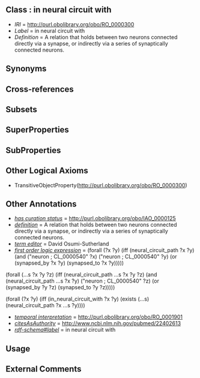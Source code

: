 
## Class : in neural circuit with

 * *IRI* = http://purl.obolibrary.org/obo/RO_0000300
 * *Label* = in neural circuit with
 * *Definition* = A relation that holds between two neurons connected directly via a synapse, or indirectly via a series of synaptically connected neurons.

## Synonyms


## Cross-references


## Subsets


## SuperProperties


## SubProperties


## Other Logical Axioms

 * TransitiveObjectProperty(<http://purl.obolibrary.org/obo/RO_0000300>)

## Other Annotations

 * *[has curation status](../../IAO/14/IAO_0000114.md)* = http://purl.obolibrary.org/obo/IAO_0000125
 * *[definition](../../IAO/15/IAO_0000115.md)* = A relation that holds between two neurons connected directly via a synapse, or indirectly via a series of synaptically connected neurons.
 * *[term editor](../../IAO/17/IAO_0000117.md)* = David Osumi-Sutherland
 * *[first order logic expression](../../IAO/26/IAO_0000426.md)* = (forall (?x ?y) 
	(iff 
		(neural_circuit_path  ?x ?y)
		(and
			("neuron ; CL_0000540" ?x)
			("neuron ; CL_0000540" ?y)
			(or 
				(synapsed_by ?x ?y) 
				(synapsed_to ?x ?y))))) 

(forall (...s ?x ?y ?z) 
	(iff 
		(neural_circuit_path  ...s ?x ?y ?z)
		(and
			(neural_circuit_path  ...s ?x ?y)
			("neuron ; CL_0000540" ?z)
			(or 
				(synapsed_by ?y ?z) 
				(synapsed_to ?y ?z))))) 

(forall (?x ?y) 
	(iff 
		(in_neural_circuit_with ?x ?y)
		(exists (...s)
			(neural_circuit_path  ?x ...s ?y)))) 
 * *[temporal interpretation](../../RO/00/RO_0001900.md)* = http://purl.obolibrary.org/obo/RO_0001901
 * *[citesAsAuthority](../../ty/citesAsAuthority.md)* = http://www.ncbi.nlm.nih.gov/pubmed/22402613
 * *[rdf-schema#label](../../el/rdf-schema#label.md)* = in neural circuit with

## Usage


## External Comments

